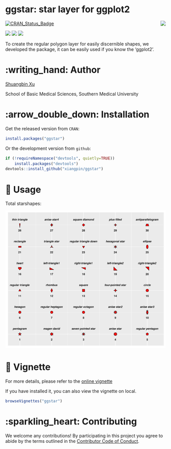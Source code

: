 <!-- README.md is generated from README.Rmd. Please edit that file -->

# ggstar: star layer for ggplot2

<img src="https://github.com/xiangpin/ggstar/blob/master/inst/extdata/ggstar.png" height="200" align="right" />

[![CRAN\_Status\_Badge](https://www.r-pkg.org/badges/version/ggstar?color=green)](https://cran.r-project.org/package=ggstar)
<!-- r badge_devel("xiangpin/ggstar", "green") -->
[![](https://cranlogs.r-pkg.org/badges/grand-total/ggstar?color=green)](https://cran.r-project.org/package=ggstar)
[![](https://cranlogs.r-pkg.org/badges/ggstar?color=green)](https://cranlogs.r-pkg.org/downloads/total/last-month/ggstar)
[![](https://cranlogs.r-pkg.org/badges/last-week/ggstar?color=green)](https://cranlogs.r-pkg.org/downloads/total/last-week/ggstar)

To create the regular polygon layer for easily discernible shapes, we
developed the package, it can be easily used if you know the ‘ggplot2’.

# :writing\_hand: Author

[Shuangbin Xu](https://github.com/xiangpin)

School of Basic Medical Sciences, Southern Medical University

# :arrow\_double\_down: Installation

Get the released version from `CRAN`:

``` r
install.packages("ggstar")
```

Or the development version from `github`:

``` r
if (!requireNamespace("devtools", quietly=TRUE))
    install.packages("devtools")
devtools::install_github("xiangpin/ggstar")
```

# :beginner: Usage

Total starshapes:

![](./inst/extdata/starshapes.png)

<!-- ![](./inst/extdata/figure1.png) -->

<!-- ![](./inst/extdata/figure2.png) -->

<!-- ![](./inst/extdata/figure3.png) -->

# :book: Vignette

For more details, please refer to the [online
vignette](https://cran.r-project.org/web/packages/ggstar/vignettes/ggstar.html)

If you have installed it, you can also view the vignette on local.

``` r
browseVignettes("ggstar")
```

# :sparkling\_heart: Contributing

We welcome any contributions\! By participating in this project you
agree to abide by the terms outlined in the [Contributor Code of
Conduct](CONDUCT.md).
